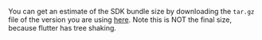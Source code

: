 You can get an estimate of the SDK bundle size by downloading the `tar.gz` file of the version you are using [here](https://pub.dev/packages/amplitude_flutter/versions). Note this is NOT the final size, because flutter has tree shaking.
